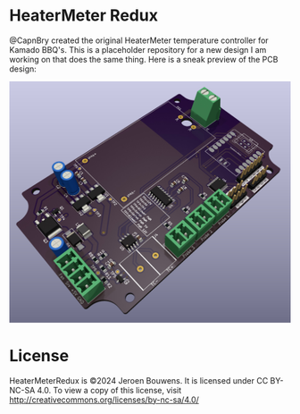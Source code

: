 # HeaterMeter Redux

@CapnBry created the original HeaterMeter temperature controller for Kamado BBQ's. This is a placeholder repository for a new design I am working on that does the same thing. Here is a sneak preview of the PCB design:

![Render of a purple PCB](HeaterMeterRedux.jpg)

# License

HeaterMeterRedux is ©2024 Jeroen Bouwens. It is licensed under CC BY-NC-SA 4.0. To view a copy of this license, visit http://creativecommons.org/licenses/by-nc-sa/4.0/
